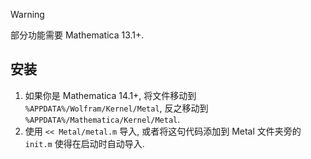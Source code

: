 > [!warning]
> 部分功能需要 Mathematica 13.1+.

## 安装

1. 如果你是 Mathematica 14.1+, 将文件移动到 `%APPDATA%/Wolfram/Kernel/Metal`, 反之移动到 `%APPDATA%/Mathematica/Kernel/Metal`.
1. 使用 `<< Metal/metal.m` 导入, 或者将这句代码添加到 Metal 文件夹旁的 `init.m` 使得在启动时自动导入.
